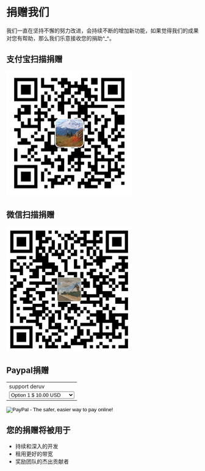 # 捐赠我们

我们一直在坚持不懈的努力改进，会持续不断的增加新功能，如果觉得我们的成果对您有帮助，那么我们乐意接收您的捐助^_^。

## 支付宝扫描捐赠

<img src="/static/imgs/alipay.jpg">

## 微信扫描捐赠

<img src="/static/imgs/wx.jpg">

## Paypal捐赠

<p>
	<form action="https://www.paypal.com/cgi-bin/webscr" method="post" target="_blank">
		<input type="hidden" name="cmd" value="_s-xclick">
		<input type="hidden" name="hosted_button_id" value="YBJ6PMCMR2PGG">
		<table>
		<tr><td><input type="hidden" name="on0" value="support deruv">support deruv</td></tr><tr><td><select name="os0">
			<option value="Option 1">Option 1 $ 10.00 USD</option>
			<option value="Option 2">Option 2 $ 50.00 USD</option>
			<option value="Option 3">Option 3 $ 100.00 USD</option>
			<option value="Option 4">Option 4 $ 500.00 USD</option>
			<option value="Option 5">Option 5 $ 1,000.00 USD</option>
		</select> </td></tr>
		</table>
		<input type="hidden" name="currency_code" value="USD">
		<input type="image" src="https://www.paypalobjects.com/zh_XC/C2/i/btn/btn_buynowCC_LG.gif" border="0" name="submit" alt="PayPal - The safer, easier way to pay online!">
		<img alt="" border="0" src="https://www.paypalobjects.com/zh_XC/i/scr/pixel.gif" width="1" height="1">
	</form>
</p>

## 您的捐赠将被用于

- 持续和深入的开发
- 租用更好的带宽
- 奖励团队的杰出贡献者

